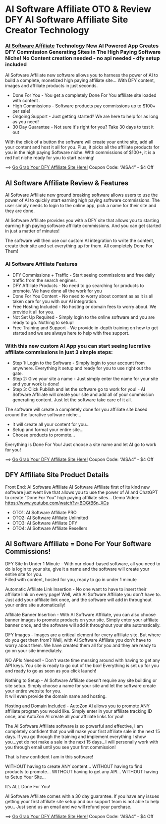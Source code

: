 # AI Software Affiliate OTO & Review DFY AI Software Affiliate Site Creator Technology

### [AI Software Affiliate](https://jvupsell.com/2025/02/ai-software-affiliate-oto/) Technology New AI Powered App Creates DFY Commission Generating Sites in The High Paying Software Niche! No Content creation needed - no api needed - dfy setup included

AI Software Affiliate new software allows you to harness the power of AI to build a complete, monetized high paying affiliate site… With DFY content, images and affiliate products in just seconds.

- Done For You - You get a completely Done For You affiliate site loaded with content .
- High Commissions - Software products pay commissions up to $100+ per sale!
- Ongoing Support - Just getting started?  We are here to help for as long as you need!
- 30 Day Guarantee - Not sure it's right for you?  Take 30 days to test it out

WIth the click of a button the software will create your entire site, add all your content and host it all for you. Plus, it picks all the affiliate products for you in the high paying Software niche.
WIth commissions of $100+, it is a red hot niche ready for you to start earning!

==> [Go Grab Your DFY Affiliate Site Here!](https://warriorplus.com/o2/a/q1bxl54/0)
Coupon Code:  “AISA4”  - $4 Off

## AI Software Affiliate Review & Features

AI Software Affiliate new ground breaking software allows users to use the power of AI to quickly start earning high paying software commissions. The user simply needs to login to the online app, pick a name for their site and they are done.

AI Software Affiliate provides you with a DFY site that allows you to starting earning high paying software affiliate commissions. And you can get started in just a matter of minutes!

The software will then use our custom AI integration to write the content, create their site and set everything up for them. All completely Done For Them!

### AI Software Affiliate Features

- DFY Commissions + Traffic - Start seeing commissions and free daily traffic from the search engines.
- DFY Affiliate Products - No need to go searching for products to promote.  We have done all the work for you
- Done For You Content - No need to worry about content as as it is all taken care for you with our AI integration.
- Free Hosting Included - No hosting or domain fees to worry about.  We provide it all for you.
- Not Set Up Required - Simply login to the online software and you are ready to go.  Nothing to setup!
- Free Training and Support - We provide in-depth training on how to get started and we are always here to help with free support.

### With this new custom AI App you can start seeing lucrative affiliate commissions in just 3 simple steps:

- Step 1:  Login to the  Software - Simply login to your account from anywhere.  Everything it setup and ready for you to use right out the gate.
- Step 2:  Give your site a name - Just simply enter the name for your site and your work is done!
- Step 3:  Click Publish and let the software go to work for you!  - AI Software Affiliate will create your site and add all of your commission generating content.  Just let the software take care of it all.

The software will create a completely done for you affiliate site based around the lucrative software niche… 
- It will create all your content for you…
- Setup and format your entire site…
- Choose products to promote…

Everything is Done For You!  Just choose a site name and let AI go to work for you!

==> [Go Grab Your DFY Affiliate Site Here!](https://warriorplus.com/o2/a/q1bxl54/0)
Coupon Code:  “AISA4”  - $4 Off


## DFY Affiliate Site Product Details

Front End:  AI Software Affiliate
AI Software Affiliate first of its kind new software just went live that allows you to use the power of AI and ChatGPT to create “Done For You” high paying affiliate sites…
Demo Video:  https://www.youtube.com/watch?v=BOGtB6n_XCs

- OTO1: AI Software Affiliate PRO 
- OTO2: AI Software Affiliate Unlimited 
- OTO3: AI Software Affiliate DFY 
- OTO4: AI Software Affiliate Resellers 

## AI Software Affiliate = Done For Your Software Commissions!

DFY Site In Under 1 Minute - With our cloud-based software, all you need to do is login to your site, give it a name and the software will create your entire site for you.  
Filled with content, hosted for you, ready to go in under 1 minute

Automatic Affiliate Link Insertion - No one want to have to insert their affiliate link on every page!
Well, with AI Software Affiliate you don't have to.  Just add your affiliate link once, and the software will add in throughout your entire site automatically!

Affiliate Banner Insertion - With AI Software Affiliate, you can also choose banner images to promote products on your site.
Simply enter your affiliate banner once, and the software will add it throughout your site automatically.

DFY Images - Images are a critical element for every affiliate site.  But where do you get them from?
Well, with AI Software Affiliate you don't have to worry about them.  We have created them all for you and they are ready to go on your site immediately.

NO APIs Needed! - Don't waste time messing around with having to get any API keys.  You site is ready to go out of the box!
Everything is set up for you and ready to go as soon as you click launch!

Nothing to Setup - AI Software Affiliate doesn't require any site building or site setup. Simply choose a name for your site and let the software create your entire website for you.  
It will even provide the domain name and hosting.

Hosting and Domain Included - AutoZon AI allows you to promote ANY affiliate program you would like.  Simply enter in your affiliate tracking ID once, and AutoZon AI create all your affiliate links for you!

The AI Software Affiliate software is so powerful and effective, I am completely confident that you will make your first affiliate sale in the next 15 days.
If you go through the training and implement everything I show you...yet do not make a sale in the next 15 days...I will personally work with you through email until you see your first commission!

That is how confident I am in this software!

WITHOUT having to create ANY content…
WITHOUT having to find products to promote…
WITHOUT having to get any API…
WITHOUT having to Setup Your Site…

It’s ALL Done For You!

AI Software Affiliate comes with a 30 day guarantee.  If you have any issues getting your first affiliate site setup and our support team is not able to help you.. Just send us an email and we will refund your purchase.

==> [Go Grab Your DFY Affiliate Site Here!](https://warriorplus.com/o2/a/q1bxl54/0)
Coupon Code:  “AISA4”  - $4 Off











